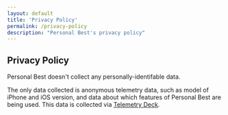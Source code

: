 ```yaml
---
layout: default
title: 'Privacy Policy'
permalink: /privacy-policy
description: "Personal Best's privacy policy"
---
```


## Privacy Policy

Personal Best doesn't collect any personally-identifable data.

The only data collected is anonymous telemetry data, such as model of iPhone and iOS version, and data about which features of Personal Best are being used. This data is collected via [Telemetry Deck](https://telemetrydeck.com).
